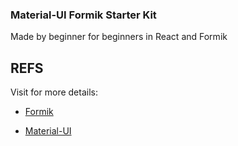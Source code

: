 ### Material-UI Formik Starter Kit
Made by beginner for beginners in React and Formik


## REFS
Visit for more details:

- [Formik](https://jaredpalmer.com/formik/) 

- [Material-UI](https://material-ui.com/getting-started/usage/) 

